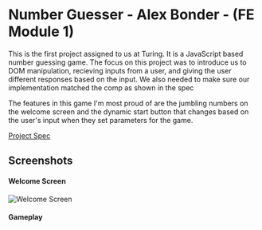 # Number Guesser - Alex Bonder - (FE Module 1)

This is the first project assigned to us at Turing. It is a JavaScript based number guessing game. The focus on this project was to introduce us to DOM manipulation, recieving inputs from a user, and giving the user different responses based on the input. We also needed to make sure our implementation matched the comp as shown in the spec

The features in this game I'm most proud of are the jumbling numbers on the welcome screen and the dynamic start button that changes based on the user's input when they set parameters for the game.

[Project Spec](http://frontend.turing.io/projects/number-guesser.html)

## Screenshots

#### Welcome Screen

![Welcome Screen](http://recordit.co/OJupmP4bez)

#### Gameplay


